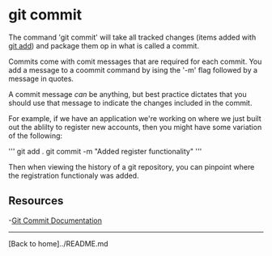 # git commit

The command 'git commit' will take all tracked changes (items added with [git add](./Add.md)) and package them op in what is called a commit.

Commits come with comit messages that are required for each commit.  You add a message to a coommit command by ising the '-m' flag followed by a message in quotes.

A commit message _can_ be anything, but best practice dictates that you should use that message to indicate the changes included in the commit.

For example, if we have an application we're working on where we just built out the ablilty to register new accounts, then you might have some variation of the following:

'''
git add .
git commit -m "Added register functionality"
'''

Then when viewing the history of a git repository, you can pinpoint where the registration functionaly was added.

## Resources

-[Git Commit Documentation](https://git-scm.com/docs/git-commit)

---

[Back to home]../README.md
